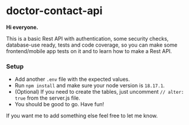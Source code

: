 # doctor-contact-api

**Hi everyone.**

This is a basic Rest API with authentication, some security checks, database-use ready, tests and code coverage, so you can make some frontend/mobile app tests on it and to learn how to make a Rest API.

### Setup
* Add another `.env` file with the expected values.
* Run `npm install` and make sure your node version is `18.17.1`.
* (Optional) If you need to create the tables, just uncomment `// alter: true` from the server.js file.
* You should be good to go. Have fun!

If you want me to add something else feel free to let me know.
